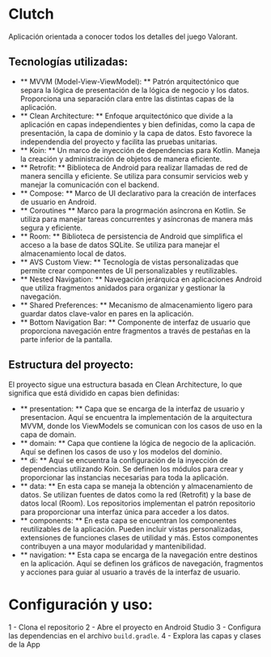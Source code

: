 # Clutch

Aplicación orientada a conocer todos los detalles del juego Valorant. 

## Tecnologías utilizadas:

- ** MVVM (Model-View-ViewModel): ** Patrón arquitectónico que separa la lógica de presentación de la lógica de negocio y los datos. Proporciona una separación clara entre las distintas capas de la aplicación.
- ** Clean Architecture: ** Enfoque arquitectónico que divide a la aplicación en capas independientes y bien definidas, como la capa de presentación, la capa de dominio y la capa de datos. Esto favorece la independendia del proyecto y facilita las pruebas unitarias.
- ** Koin: ** Un marco de inyección de dependencias para Kotlin. Maneja la creación y administración de objetos de manera eficiente.
- ** Retrofit: ** Biblioteca de Android para realizar llamadas de red de manera sencilla y eficiente. Se utiliza para consumir servicios web y manejar la comunicación con el backend.
- ** Compose: ** Marco de UI declarativo para la creación de interfaces de usuario en Android.
- ** Coroutines ** Marco para la progrmación asíncrona en Kotlin. Se utiliza para manejar tareas concurrentes y asíncronas de manera más segura y eficiente.
- ** Room: ** Biblioteca de persistencia de Android que simplifica el acceso a la base de datos SQLite. Se utiliza para manejar el almacenamiento local de datos.
- ** AVS Custom View: ** Tecnología de vistas personalizadas que permite crear componentes de UI personalizables y reutilizables.
- ** Nested Navigation: ** Navegación jerárquica en aplicaciones Android que utiliza fragmentos anidados para organizar y gestionar la navegación.
- ** Shared Preferences: ** Mecanismo de almacenamiento ligero para guardar datos clave-valor en pares en la aplicación.
- ** Bottom Navigation Bar: ** Componente de interfaz de usuario que proporciona navegación entre fragmentos a través de pestañas en la parte inferior de la pantalla.

## Estructura del proyecto:

El proyecto sigue una estructura basada en Clean Architecture, lo que significa que está dividido en capas bien definidas:

- ** presentation: ** Capa que se encarga de la interfaz de usuario y presentacion. Aquí se encuentra la implementación de la arquitectura MVVM, donde los ViewModels se comunican con los casos de uso en la capa de domain.
- ** domain: ** Capa que contiene la lógica de negocio de la aplicación. Aquí se definen los casos de uso y los modelos del dominio.
- ** di: ** Aquí se encuentra la configuración de la inyección de dependencias utilizando Koin. Se definen los módulos para crear y proporcionar las instancias necesarias para toda la aplicación.
- ** data: ** En esta capa se maneja la obtención y almacenamiento de datos. Se utilizan fuentes de datos como la red (Retrofit) y la base de datos local (Room). Los repositorios implementan el patrón repositorio para proporcionar una interfaz única para acceder a los datos.
- ** components: ** En esta capa se encuentran los componentes reutilizables de la aplicación. Pueden incluir vistas personalizadas, extensiones de funciones clases de utilidad y más. Estos componentes contribuyen a una mayor modularidad y mantenibilidad.
- ** navigation: ** Esta capa se encarga de la navegación entre destinos en la aplicación. Aquí se definen los gráficos de navegación, fragmentos y acciones para guiar al usuario a través de la interfaz de usuario.

# Configuración y uso:

1 - Clona el repositorio
2 - Abre el proyecto en Android Studio
3 - Configura las dependencias en el archivo `build.gradle`.
4 - Explora las capas y clases de la App

